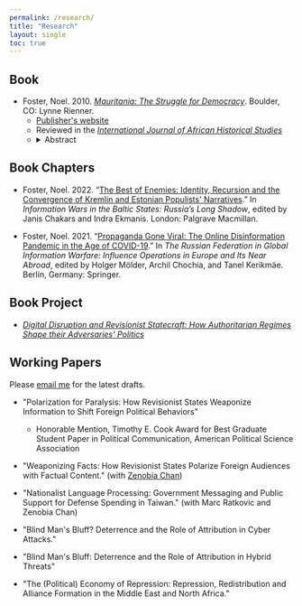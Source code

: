 ```yaml
---
permalink: /research/
title: "Research"
layout: single
toc: true
---
```


## Book

* Foster, Noel. 2010. <a href="https://www.amazon.com/Mauritania-Struggle-Democracy-Studies-Africa/dp/1935049305" target="_blank"><i>Mauritania: The Struggle for Democracy</i></a>. Boulder, CO: Lynne Rienner.
	- <a href="https://www.rienner.com/title/Mauritania_The_Struggle_for_Democracy" target="_blank">Publisher's website</a>
	- Reviewed in the <a href="https://www.jstor.org/stable/23046893" target="_blank"><i>International Journal of African Historical Studies</i></a>
	- <details><summary>Abstract</summary><blockquote>Why did a clique of Mauritanian officers risk their lives to overthrow the autocrat they had served for twenty years, only to cede power to an elected civilian? And having won acclaim for their commitment to a process of democratic transition, why did most of these officers join a year later to overthrow the newly elected president? Had the international community been fooled by a military junta—or was it complicit in creating an elaborate pseudo-democratic facade? Drawing on numerous interviews and field research in an Islamic republic wracked by ethnic tensions, terrorism, dire poverty, and the living legacy of slavery, I address these questions to reveal the complex forces at work in Mauritania’s long struggle for better governance.</blockquote></details> 

## Book Chapters

* Foster, Noel. 2022. “<a href="https://link.springer.com/chapter/10.1007/978-3-030-99987-2_13" target="_blank">The Best of Enemies: Identity, Recursion and the Convergence of Kremlin and Estonian Populists' Narratives</a>.” In <i>Information Wars in the Baltic States: Russia’s Long Shadow</i>, edited by Janis Chakars and Indra Ekmanis. London: Palgrave Macmillan.

* Foster, Noel. 2021. “<a href="https://doi.org/10.1007/978-3-030-73955-3_7" target="_blank">Propaganda Gone Viral: The Online Disinformation Pandemic in the Age
of COVID-19</a>.” In <i>The Russian Federation in Global Information Warfare: Influence Operations in
Europe and Its Near Abroad</i>, edited by Holger Mölder, Archil Chochia, and Tanel Kerikmäe.
Berlin, Germany: Springer.

## Book Project

* <a href="/bookproject" target="_blank"><i>Digital Disruption and Revisionist Statecraft: How Authoritarian Regimes Shape their Adversaries’ Politics</i></a>


## Working Papers

Please <a href="mailto:nfoster@ucsd.edu" target="_blank">email me</a> for the latest drafts.

* "Polarization for Paralysis: How Revisionist States Weaponize Information to Shift Foreign Political Behaviors"
	- Honorable Mention, Timothy E. Cook Award for Best Graduate Student Paper in Political Communication, American Political Science Association

* "Weaponizing Facts: How Revisionist States Polarize Foreign Audiences with Factual Content." (with <a href="https://www.zenobiachan.com/" target="_blank">Zenobia Chan</a>)

* "Nationalist Language Processing: Government Messaging and Public Support for Defense Spending in Taiwan." (with Marc Ratkovic and Zenobia Chan)

* "Blind Man's Bluff? Deterrence and the Role of Attribution in Cyber Attacks."

* "Blind Man's Bluff: Deterrence and the Role of Attribution in Hybrid Threats"

* "The (Political) Economy of Repression: Repression, Redistribution and Alliance Formation in the Middle East and North Africa." 

